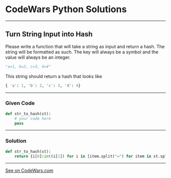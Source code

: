 # CodeWars Python Solutions

---

## Turn String Input into Hash


Please write a function that will take a string as input and return a hash. The string will be formatted as such. The key will always be a symbol and the value will always be an integer.

```python
"a=1, b=2, c=3, d=4"
```


This string should return a hash that looks like

```python
{ 'a': 1, 'b': 2, 'c': 3, 'd': 4}
```

---

### Given Code


```python
def str_to_hash(st):
    # your code here
    pass
```

---

### Solution


```python
def str_to_hash(st):
    return {i[0]:int(i[1]) for i in [item.split("=") for item in st.split(", ")]} if len(st) > 0 else {}
```


---


[See on CodeWars.com](https://www.codewars.com/kata/52180ce6f626d55cf8000071)
